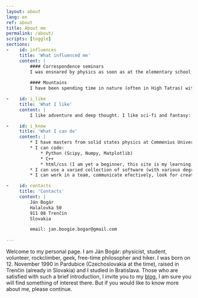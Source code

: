 ```yaml
---
layout: about
lang: en
ref: about
title: About me
permalink: /about/
scripts: [toggle]
sections:
-    id: influences
     title: 'What influenced me'
     content: |
         #### Correspondence seminars
         I was ensnared by physics as soon as at the elementary school, it had grown into my head and we are living in a happy symbiosis ever since. It's all fault of correspondence seminars <a href="http://www.p-mat.sk/aktivity/pikomat-pikofyz/" target='_blank'>Pikomat and Pikofyz</a>. For those who don't know, they are math and physics competitions organised by enthusiastic volunteers for talented kids. They regularly organize week longs camps for best problem solvers, and when I finally got to one and met all those great people, my path in life was set. I started to participate in all kind of scientific competitions (FKS, KMS, Physics olympiad, Slovak Young Physics Tournament,...) and later at secondary school I became involved in their organising as a volunteer. It all culminated with a silver medal at International Physics Olympiad and a decision to study physics at the university. This whole life period has given me a lot. I found out what a joy of thinking is, learned how to solve difficult problems and got to knew a lot of inspirational people. Furthermore, as a volunteer at Pikofyz I am a veteran of many summercamps. There I learned how to learn, how to cooperate with a great team ( and what a great team even looks like) as well as how to keep the attention of a horde of uncontrolable children. And who can handle a horde of kids can handle anything.
         
         #### Mountains
         I have been spending time in nature (often in High Tatras) with my family since I was little and since the time my parents found a climbing gym in our town, it went uphill with me. Mountains are still my favourite place to spend my free time in, be it hiking or rockclimbing. Since 2014, I am a member of <a href="http://hkfilozof.sk" target='_blank'>Alpine club Philosopher</a> in Bratislava and although climbing isn't the only sport I ever tried (I did for example also parkour or jumping on trampolines), it is definitely my favourite one.

-    id: i_like
     title: 'What I like'
     content: |
         I like adventure and deep thought. I like sci-fi and fantasy: Dune, Malazan Book of the Fallen, Asimov, Discworld series, Harry Potter and Methods of Ratianlity, War of the Worlds (fight with aliens from the pen of author who lived in the era of steam engines is absolutely magical). I like music: W.A.S.P., Led Zeppelin, Omnia, John Butler, Čechomor, Nohavica. I like good people. I like puzzle hunts, slackline, larps (although I don't attend them anymore) and mountains. I like quantum mechanics, Fermi's estimates and coding in Python. I like webcomics: xkcd, Gunnerkrig Court, SMBC, Order of the Stick. I like silly questions with serious answers and serious questions with silly answers. Oh, and I like <a href="/curd-cake" target="_blank">curd cake</a>. I love curd cake.

-    id: i_know
     title: 'What I can do'
     content: |
         * I have masters from solid states physics at Commenius University, Bratislava. The topic of my diploma thesis were superconducting quantum bits.
         * I can code:
             * Python (Scipy, Numpy, Matplotlib)
             * C++
             * html/css (I am yet a beginner, this site is my learning project)
         * I can use a varied collection of software (with various degrees of skill): Inkscape, Audacity, Gimp, Latex, LibreOffice, Linux,...
         * I can work in a team, communicate efectively, look for creative solutions, deal with stressfull situations, give lectures and presentations and explain complex ideas.

-    id: contacts
     title: 'Contacts'
     content: |
         Ján Bogár  
         Halalovka 50  
         911 08 Trenčín  
         Slovakia

         email: jan.boogie.bogar@gmail.com
          
---
```


Welcome to my personal page. I am Ján Bogár: physicist, student, volunteer, rockclimber, geek, free-time philosopher and hiker. I was born on 12. November 1990 in Pardubice (Czechoslovakia at the time), raised in Trenčín (already in Slovakia) and I studied in Bratislava. Those who are satisfied with such a brief introduction, I invite you to my [blog]({{site.base_url}}/blog_en), I am sure you will find something of interest there. But if you would like to know more about me, please continue. 
